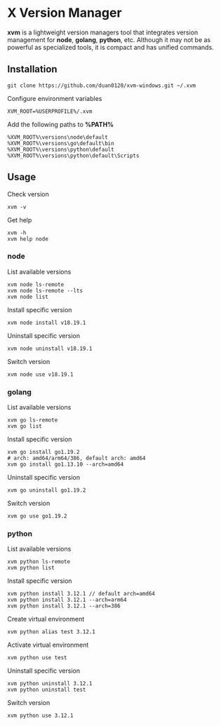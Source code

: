 # X Version Manager

**xvm** is a lightweight version managers tool that integrates version management for **node**, **golang**, **python**, etc. Although it may not be as powerful as specialized tools, it is compact and has unified commands.

## Installation

```
git clone https://github.com/duan0120/xvm-windows.git ~/.xvm
```

Configure environment variables
```
XVM_ROOT=%USERPROFILE%/.xvm
```
Add the following paths to **%PATH%**

```
%XVM_ROOT%\versions\node\default
%XVM_ROOT%\versions\go\default\bin
%XVM_ROOT%\versions\python\default
%XVM_ROOT%\versions\python\default\Scripts
```

## Usage

Check version

```
xvm -v
```

Get help

```
xvm -h
xvm help node
```

### node

List available versions

```
xvm node ls-remote
xvm node ls-remote --lts
xvm node list
```

Install specific version

```
xvm node install v18.19.1
```

Uninstall specific version

```
xvm node uninstall v18.19.1
```

Switch version

```
xvm node use v18.19.1
```

### golang

List available versions

```
xvm go ls-remote
xvm go list
```

Install specific version

```
xvm go install go1.19.2
# arch: amd64/arm64/386, default arch: amd64
xvm go install go1.13.10 --arch=amd64
```

Uninstall specific version

```
xvm go uninstall go1.19.2
```

Switch version

```
xvm go use go1.19.2
```

### python

List available versions

```
xvm python ls-remote
xvm python list
```

Install specific version

```
xvm python install 3.12.1 // default arch=amd64
xvm python install 3.12.1 --arch=arm64
xvm python install 3.12.1 --arch=386
```

Create virtual environment

```
xvm python alias test 3.12.1
```

Activate virtual environment

```
xvm python use test
```

Uninstall specific version

```
xvm python uninstall 3.12.1
xvm python uninstall test
```

Switch version

```
xvm python use 3.12.1
```